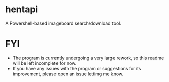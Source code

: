 # hentapi
A Powershell-based imageboard search/download tool.

# FYI
 - The program is currently undergoing a very large rework, so this readme will be left incomplete for now.
 - If you have any issues with the program or suggestions for its improvement, please open an issue lettimg me know.
